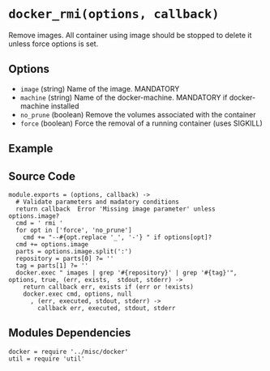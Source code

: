
# `docker_rmi(options, callback)`

Remove images. All container using image should be stopped to delete it unless
force options is set.

## Options

*   `image` (string)
    Name of the image. MANDATORY
*   `machine` (string)
    Name of the docker-machine. MANDATORY if docker-machine installed
*   `no_prune` (boolean)
    Remove the volumes associated with the container
*   `force` (boolean)
    Force the removal of a running container (uses SIGKILL)

## Example

## Source Code

    module.exports = (options, callback) ->
      # Validate parameters and madatory conditions
      return callback  Error 'Missing image parameter' unless options.image?
      cmd = ' rmi '
      for opt in ['force', 'no_prune']
        cmd += "--#{opt.replace '_', '-'} " if options[opt]?
      cmd += options.image
      parts = options.image.split(':')
      repository = parts[0] ?= ''
      tag = parts[1] ?= ''
      docker.exec " images | grep '#{repository}' | grep '#{tag}'", options, true, (err, exists,  stdout, stderr) ->
        return callback err, exists if (err or !exists)
        docker.exec cmd, options, null
          , (err, executed, stdout, stderr) ->
            callback err, executed, stdout, stderr



## Modules Dependencies

    docker = require '../misc/docker'
    util = require 'util'
